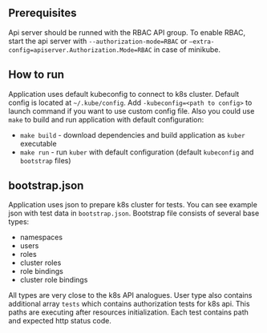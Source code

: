 ## Prerequisites
Api server should be runned with the RBAC API group. To enable RBAC, start the api server with `--authorization-mode=RBAC` or `—extra-config=apiserver.Authorization.Mode=RBAC` in case of minikube.
## How to run
Application uses default kubeconfig to connect to k8s cluster. Default config is located at `~/.kube/config`. Add `-kubeconfig=<path to config>` to launch command if you want to use custom config file. 
Also you could use `make` to build and run application with default configuration:
* `make build` - download dependencies and build application as `kuber` executable
* `make run` - run `kuber` with default configuration (default `kubeconfig` and `bootstrap` files)


## bootstrap.json
Application uses json to prepare k8s cluster for tests. You can see example json with test data in `bootstrap.json`.
Bootstrap file consists of several base types:
* namespaces  
* users
* roles
* cluster roles
* role bindings
* cluster role bindings

All types are very close to the k8s API analogues. User type also contains additional array `tests` which contains authorization tests for k8s api. This paths are executing after resources initialization.
Each test contains path and expected http status code.     